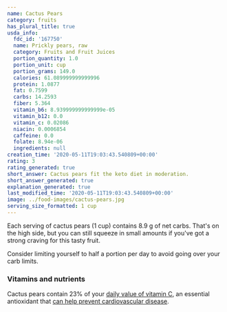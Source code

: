```yaml
---
name: Cactus Pears
category: fruits
has_plural_title: true
usda_info:
  fdc_id: '167750'
  name: Prickly pears, raw
  category: Fruits and Fruit Juices
  portion_quantity: 1.0
  portion_unit: cup
  portion_grams: 149.0
  calories: 61.089999999999996
  protein: 1.0877
  fat: 0.7599
  carbs: 14.2593
  fiber: 5.364
  vitamin_b6: 8.939999999999999e-05
  vitamin_b12: 0.0
  vitamin_c: 0.02086
  niacin: 0.0006854
  caffeine: 0.0
  folate: 8.94e-06
  ingredients: null
creation_time: '2020-05-11T19:03:43.540809+00:00'
rating: 3
rating_generated: true
short_answer: Cactus pears fit the keto diet in moderation.
short_answer_generated: true
explanation_generated: true
last_modified_time: '2020-05-11T19:03:43.540809+00:00'
image: ../food-images/cactus-pears.jpg
serving_size_formatted: 1 cup
---
```

Each serving of cactus pears (1 cup) contains 8.9 g of net carbs. That's on the high side, but you can still squeeze in small amounts if you've got a strong craving for this tasty fruit.

Consider limiting yourself to half a portion per day to avoid going over your carb limits.

### Vitamins and nutrients

Cactus pears contain 23% of your [daily value of vitamin C](https://ods.od.nih.gov/factsheets/VitaminC-HealthProfessional/), an essential antioxidant that [can help prevent cardiovascular disease](https://www.ncbi.nlm.nih.gov/pubmed/17884994).
